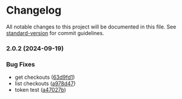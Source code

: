 # Changelog

All notable changes to this project will be documented in this file. See [standard-version](https://github.com/conventional-changelog/standard-version) for commit guidelines.

### 2.0.2 (2024-09-19)


### Bug Fixes

* get checkouts ([63d9fd1](https://github.com/Inui-SAS/openpay-node/commit/63d9fd17cc43d9cd6b95ebbd2cf805df87147ab5))
* list checkouts ([a978d47](https://github.com/Inui-SAS/openpay-node/commit/a978d4738d89cfe817b9fab1898f98d59a0bcbb8))
* token test ([a47027b](https://github.com/Inui-SAS/openpay-node/commit/a47027b20de516a9907f80691cccd09a2a1df67d))
